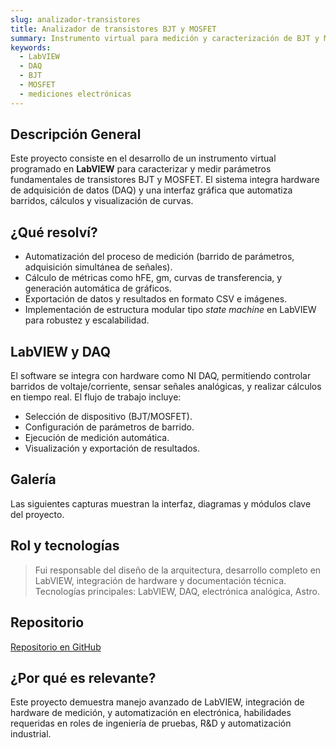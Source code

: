 ```yaml
---
slug: analizador-transistores
title: Analizador de transistores BJT y MOSFET
summary: Instrumento virtual para medición y caracterización de BJT y MOSFET, automatizado en LabVIEW.
keywords:
  - LabVIEW
  - DAQ
  - BJT
  - MOSFET
  - mediciones electrónicas
---
```


## Descripción General

Este proyecto consiste en el desarrollo de un instrumento virtual programado en **LabVIEW** para caracterizar y medir parámetros fundamentales de transistores BJT y MOSFET. El sistema integra hardware de adquisición de datos (DAQ) y una interfaz gráfica que automatiza barridos, cálculos y visualización de curvas.

## ¿Qué resolví?

- Automatización del proceso de medición (barrido de parámetros, adquisición simultánea de señales).
- Cálculo de métricas como hFE, gm, curvas de transferencia, y generación automática de gráficos.
- Exportación de datos y resultados en formato CSV e imágenes.
- Implementación de estructura modular tipo *state machine* en LabVIEW para robustez y escalabilidad.

## LabVIEW y DAQ

El software se integra con hardware como NI DAQ, permitiendo controlar barridos de voltaje/corriente, sensar señales analógicas, y realizar cálculos en tiempo real. El flujo de trabajo incluye:

- Selección de dispositivo (BJT/MOSFET).
- Configuración de parámetros de barrido.
- Ejecución de medición automática.
- Visualización y exportación de resultados.

## Galería

Las siguientes capturas muestran la interfaz, diagramas y módulos clave del proyecto.

## Rol y tecnologías

> Fui responsable del diseño de la arquitectura, desarrollo completo en LabVIEW, integración de hardware y documentación técnica.  
> Tecnologías principales: LabVIEW, DAQ, electrónica analógica, Astro.

## Repositorio

[Repositorio en GitHub](https://github.com/QuikeLRD/analizador-transistores)

## ¿Por qué es relevante?

Este proyecto demuestra manejo avanzado de LabVIEW, integración de hardware de medición, y automatización en electrónica, habilidades requeridas en roles de ingeniería de pruebas, R&D y automatización industrial.
